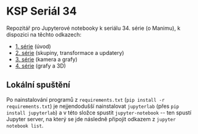 # KSP Seriál 34
Repozitář pro Jupyterové notebooky k seriálu 34. série (o Manimu), k dispozici na těchto odkazech:

- [1. série](https://mybinder.org/v2/gh/ksp/ksp-serial-34.git/HEAD?labpath=serial1.ipynb) (úvod)
- [2. série](https://mybinder.org/v2/gh/ksp/ksp-serial-34.git/HEAD?labpath=serial2.ipynb) (skupiny, transformace a updatery)
- [3. série](https://mybinder.org/v2/gh/ksp/ksp-serial-34.git/HEAD?labpath=serial3.ipynb) (kamera a grafy)
- [4. série](https://mybinder.org/v2/gh/ksp/ksp-serial-34.git/HEAD?labpath=serial4.ipynb) (grafy a 3D)


## Lokální spuštění
Po nainstalování programů z `requirements.txt` (`pip install -r requirements.txt`) je nejjendodušší nainstalovat `jupyterlab` (přes `pip install jupyterlab`) a v této složce spustit `jupyter-notebook` -- ten spustí Jupyter server, na který se jde následně připojit odkazem z `jupyter notebook list`.
